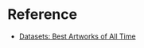# Reference

- [Datasets: Best Artworks of All Time](https://www.kaggle.com/datasets/ikarus777/best-artworks-of-all-time)
